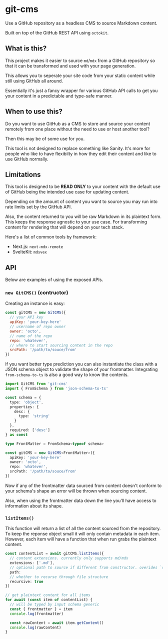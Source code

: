 # git-cms

Use a GitHub repository as a headless CMS to source Markdown content.

Built on top of the GitHub REST API using `octokit`.
 
## What is this?

This project makes it easier to source `md`/`mdx` from a GitHub repository so that it can be transformed and used with your page generation.

This allows you to seperate your site code from your static content while still using GitHub all around.

Essentially it's just a fancy wrapper for various GitHub API calls to get you your content in a predictable and type-safe manner.

## When to use this?

Do you want to use GitHub as a CMS to store and source your content remotely from one place without the need to use or host another tool?

Then this may be of some use for you.

This tool is not designed to replace something like Sanity. It's more for people who like to have flexibilty in how they edit their content and like to use GitHub normally.

## Limitations

This tool is designed to be **READ ONLY** to your content with the default use of GitHub being the intended use case for updating content.

Depending on the amount of content you want to source you may run into rate limits set by the GitHub API.

Also, the content returned to you will be raw Markdown in its plaintext form. This keeps the response agnostic to your use case. For transforming content for rendering that will depend on your tech stack. 

Here's a list of common tools by framework:

- Next.js: `next-mdx-remote`
- SvelteKit: `mdsvex`

## API

Below are examples of using the exposed APIs.

### `new GitCMS()` (contructor)

Creating an instance is easy:

```js
const gitCMS = new GitCMS({
  // your API key
  apiKey: 'your-key-here'
  // username of repo owner
  owner: 'octo',
  // name of the repo
  repo: 'whatever',
  // where to start sourcing content in the repo
  srcPath: '/path/to/souce/from'
})
```

If you want better type prediction you can also instantiate the class with a JSON schema object to validate the shape of your frontmatter. Integrating `from-schema-to-ts` is also a good way to know the contents.

```ts
import GitCMS from 'git-cms'
import { FromSchema } from 'json-schema-to-ts'

const schema = {
  type: 'object',
  properties: {
    desc: {
      type: 'string'
    }
  },
  required: ['desc']
} as const

type FrontMatter = FromSchema<typeof schema>

const gitCMS = new GitCMS<FrontMatter>({
  apiKey: 'your-key-here'
  owner: 'octo',
  repo: 'whatever',
  srcPath: '/path/to/souce/from'
})
```

Now if any of the frontmatter data sourced from content doesn't conform to your schema's shape an error will be thrown when sourcing content. 

Also, when using the frontmatter data down the line you'll have access to information about its shape.

### `listItems()`

This function will return a list of all the content sourced from the repository. To keep the reponse object small it will only contain metadata in each item. However, each item will have a function that when run grabs the plaintext content.

```ts
const contentList = await gitCMS.listItems({
  // content extensions. currently only supports md/mdx
  extensions: ['.md'],
  // optional path to source if different from constructor. overides `srcPath`
  path: 
  // whether to recurse through file structure
  recursive: true
})

// get plaintext content for all items
for await (const item of contentList) {
  // will be typed by input schema generic
  const { frontmatter } = item
  console.log(frontmatter)

  const rawContent = await item.getContent()
  console.log(rawContent)
}
```
